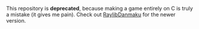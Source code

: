 This repository is **deprecated**, because making a game entirely on C is truly a mistake (it gives me pain). Check out [RaylibDanmaku](https://github.com/ryhunwashere/RaylibDanmaku) for the newer version. 
